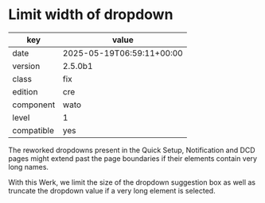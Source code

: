 [//]: # (werk v2)
# Limit width of dropdown

key        | value
---------- | ---
date       | 2025-05-19T06:59:11+00:00
version    | 2.5.0b1
class      | fix
edition    | cre
component  | wato
level      | 1
compatible | yes

The reworked dropdowns present in the Quick Setup, Notification and DCD
pages might extend past the page boundaries if their elements contain
very long names.

With this Werk, we limit the size of the dropdown suggestion box as well
as truncate the dropdown value if a very long element is selected.
